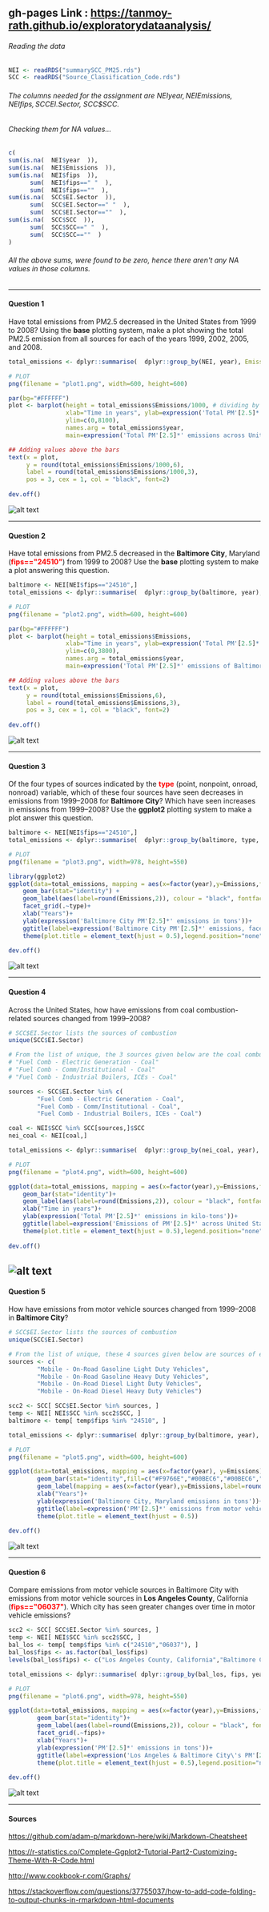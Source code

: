 ## gh-pages Link : https://tanmoy-rath.github.io/exploratorydataanalysis/

###### Reading the data
```R
NEI <- readRDS("summarySCC_PM25.rds")
SCC <- readRDS("Source_Classification_Code.rds")
```
###### The columns needed for the assignment are NEI$year, NEI$Emissions, NEI$fips, SCC$EI.Sector, SCC$SCC.
###### Checking them for NA values...
```R
c(
sum(is.na(  NEI$year  )),
sum(is.na(  NEI$Emissions  )),
sum(is.na(  NEI$fips  )),
      sum(  NEI$fips==" "  ),
      sum(  NEI$fips==""  ),
sum(is.na(  SCC$EI.Sector  )),
      sum(  SCC$EI.Sector==" "  ),
      sum(  SCC$EI.Sector==""  ),
sum(is.na(  SCC$SCC  )),
      sum(  SCC$SCC==" "  ),
      sum(  SCC$SCC==""  )
)
```
###### All the above sums, were found to be zero, hence there aren't any NA values in those columns.
--------------------------------------------------------------------------------------------------
#### Question 1
Have total emissions from PM2.5 decreased in the United States from 1999 to 2008? Using the <strong>base</strong> plotting system, make a plot showing the total PM2.5 emission from all sources for each of the years 1999, 2002, 2005, and 2008.
```R
total_emissions <- dplyr::summarise(  dplyr::group_by(NEI, year), Emissions=sum(Emissions)  )

# PLOT
png(filename = "plot1.png", width=600, height=600)

par(bg="#FFFFFF")
plot <- barplot(height = total_emissions$Emissions/1000, # dividing by 1000 converts y-axis to kilo-tons
                xlab="Time in years", ylab=expression('Total PM'[2.5]*' emissions in Kilo-tons'),
                ylim=c(0,8100),
                names.arg = total_emissions$year,
                main=expression('Total PM'[2.5]*' emissions across United States in Kilo-tons'),col=c("#800080","#D896FF","#BE29EC","#660066"))

## Adding values above the bars
text(x = plot,
     y = round(total_emissions$Emissions/1000,6),
     label = round(total_emissions$Emissions/1000,3),
     pos = 3, cex = 1, col = "black", font=2)
        
dev.off()
```
![alt text](https://raw.githubusercontent.com/Tanmoy-Rath/exploratorydataanalysis/gh-pages/plot1.png "plot1")

--------------------------------------------------------------------------------------------------
#### Question 2
Have total emissions from PM2.5 decreased in the <strong>Baltimore City</strong>, Maryland (<font color="red"><strong>fips=="24510"</strong></font>) from 1999 to 2008? Use the <strong>base</strong> plotting system to make a plot answering this question.
```R
baltimore <- NEI[NEI$fips=="24510",]
total_emissions <- dplyr::summarise(  dplyr::group_by(baltimore, year), Emissions=sum(Emissions)  )

# PLOT
png(filename = "plot2.png", width=600, height=600)

par(bg="#FFFFFF")
plot <- barplot(height = total_emissions$Emissions,
                xlab="Time in years", ylab=expression('Total PM'[2.5]*' emissions of Baltimore City in tons'),
                ylim=c(0,3800),
                names.arg = total_emissions$year,
                main=expression('Total PM'[2.5]*' emissions of Baltimore City in tons'),col=c("#C22326","#FDB632","#F37338","#801638"))

## Adding values above the bars
text(x = plot,
     y = round(total_emissions$Emissions,6),
     label = round(total_emissions$Emissions,3),
     pos = 3, cex = 1, col = "black", font=2)
        
dev.off()
```
![alt text](https://raw.githubusercontent.com/Tanmoy-Rath/exploratorydataanalysis/gh-pages/plot2.png "plot2")

--------------------------------------------------------------------------------------------------
#### Question 3
Of the four types of sources indicated by the <font color="red"><strong>type</strong></font> (point, nonpoint, onroad, nonroad) variable, which of these four sources have seen decreases in emissions from 1999–2008 for <strong>Baltimore City</strong>? Which have seen increases in emissions from 1999–2008? Use the <strong>ggplot2</strong> plotting system to make a plot answer this question.
```R
baltimore <- NEI[NEI$fips=="24510",]
total_emissions <- dplyr::summarise(  dplyr::group_by(baltimore, type, year), Emissions=sum(Emissions)  )

# PLOT
png(filename = "plot3.png", width=978, height=550)

library(ggplot2)
ggplot(data=total_emissions, mapping = aes(x=factor(year),y=Emissions,fill=type)) +
    geom_bar(stat="identity") + 
    geom_label(aes(label=round(Emissions,2)), colour = "black", fontface = "bold", fill="white")+
    facet_grid(.~type)+
    xlab("Years")+
    ylab(expression('Baltimore City PM'[2.5]*' emissions in tons'))+
    ggtitle(label=expression('Baltimore City PM'[2.5]*' emissions, faceted by emission type'))+
    theme(plot.title = element_text(hjust = 0.5),legend.position="none")
        
dev.off()
```
![alt text](https://raw.githubusercontent.com/Tanmoy-Rath/exploratorydataanalysis/gh-pages/plot3.png "plot3")

--------------------------------------------------------------------------------------------------
#### Question 4
Across the United States, how have emissions from coal combustion-related sources changed from 1999–2008?
```R
# SCC$EI.Sector lists the sources of combustion
unique(SCC$EI.Sector)

# From the list of unique, the 3 sources given below are the coal combustion sources
# "Fuel Comb - Electric Generation - Coal"
# "Fuel Comb - Comm/Institutional - Coal"
# "Fuel Comb - Industrial Boilers, ICEs - Coal"

sources <- SCC$EI.Sector %in% c(
        "Fuel Comb - Electric Generation - Coal",
        "Fuel Comb - Comm/Institutional - Coal",
        "Fuel Comb - Industrial Boilers, ICEs - Coal")

coal <- NEI$SCC %in% SCC[sources,]$SCC
nei_coal <- NEI[coal,]

total_emissions <- dplyr::summarise(  dplyr::group_by(nei_coal, year), Emissions=sum(Emissions)/1000  )

# PLOT
png(filename = "plot4.png", width=600, height=600)

ggplot(data=total_emissions, mapping = aes(x=factor(year),y=Emissions,fill=year))+
    geom_bar(stat="identity")+
    geom_label(aes(label=round(Emissions,2)), colour = "black", fontface = "bold", fill="white")+
    xlab("Time in years")+
    ylab(expression('Total PM'[2.5]*' emissions in kilo-tons'))+
    ggtitle(label=expression('Emissions of PM'[2.5]*' across United States from coal combustion-related sources'))+
    theme(plot.title = element_text(hjust = 0.5),legend.position="none")
        
dev.off()
```
![alt text](https://raw.githubusercontent.com/Tanmoy-Rath/exploratorydataanalysis/gh-pages/plot4.png "plot4")
--------------------------------------------------------------------------------------------------
#### Question 5
How have emissions from motor vehicle sources changed from 1999–2008 in <strong>Baltimore City</strong>?
```R
# SCC$EI.Sector lists the sources of combustion
unique(SCC$EI.Sector)

# From the list of unique, these 4 sources given below are sources of emissions from motor vehicles
sources <- c(
        "Mobile - On-Road Gasoline Light Duty Vehicles",
        "Mobile - On-Road Gasoline Heavy Duty Vehicles",
        "Mobile - On-Road Diesel Light Duty Vehicles",
        "Mobile - On-Road Diesel Heavy Duty Vehicles")

scc2 <- SCC[ SCC$EI.Sector %in% sources, ]
temp <- NEI[ NEI$SCC %in% scc2$SCC, ]
baltimore <- temp[ temp$fips %in% "24510", ]

total_emissions <- dplyr::summarise( dplyr::group_by(baltimore, year), Emissions=sum(Emissions))

# PLOT
png(filename = "plot5.png", width=600, height=600)

ggplot(data=total_emissions, mapping = aes(x=factor(year), y=Emissions))+
        geom_bar(stat="identity",fill=c("#F9766E","#00BEC6","#00BEC6","#F9766E"))+
        geom_label(mapping = aes(x=factor(year),y=Emissions,label=round(Emissions,2)))+
        xlab("Years")+
        ylab(expression('Baltimore City, Maryland emissions in tons'))+
        ggtitle(label=expression('PM'[2.5]*' emissions from motor vehicle sources in Baltimore City, Maryland'))+
        theme(plot.title = element_text(hjust = 0.5))
        
dev.off()
```
![alt text](https://raw.githubusercontent.com/Tanmoy-Rath/exploratorydataanalysis/gh-pages/plot5.png "plot5")

--------------------------------------------------------------------------------------------------
#### Question 6
Compare emissions from motor vehicle sources in Baltimore City with emissions from motor vehicle sources in <strong>Los Angeles County</strong>, California (<font color="red"><strong>fips=="06037"</strong></font>). Which city has seen greater changes over time in motor vehicle emissions?
```R
scc2 <- SCC[ SCC$EI.Sector %in% sources, ]
temp <- NEI[ NEI$SCC %in% scc2$SCC, ]
bal_los <- temp[ temp$fips %in% c("24510","06037"), ]
bal_los$fips <- as.factor(bal_los$fips)
levels(bal_los$fips) <- c("Los Angeles County, California","Baltimore City, Maryland")

total_emissions <- dplyr::summarise( dplyr::group_by(bal_los, fips, year), Emissions=sum(Emissions) )

# PLOT
png(filename = "plot6.png", width=978, height=550)

ggplot(data=total_emissions, mapping = aes(x=factor(year),y=Emissions,fill=fips))+
        geom_bar(stat="identity")+
        geom_label(aes(label=round(Emissions,2)), colour = "black", fontface = "bold", fill="white")+
        facet_grid(.~fips)+
        xlab("Years")+
        ylab(expression('PM'[2.5]*' emissions in tons'))+
        ggtitle(label=expression('Los Angeles & Baltimore City\'s PM'[2.5]*' emissions in tons'))+
        theme(plot.title = element_text(hjust = 0.5),legend.position="none")
        
dev.off()
```
![alt text](https://raw.githubusercontent.com/Tanmoy-Rath/exploratorydataanalysis/gh-pages/plot6.png "plot6")

--------------------------------------------------------------------------------------------------

#### Sources

https://github.com/adam-p/markdown-here/wiki/Markdown-Cheatsheet

https://r-statistics.co/Complete-Ggplot2-Tutorial-Part2-Customizing-Theme-With-R-Code.html

http://www.cookbook-r.com/Graphs/

https://stackoverflow.com/questions/37755037/how-to-add-code-folding-to-output-chunks-in-rmarkdown-html-documents